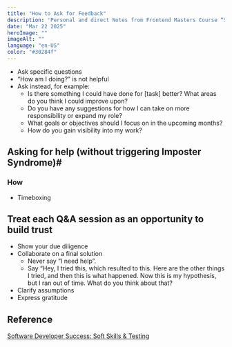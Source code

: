 ```yaml
---
title: "How to Ask for Feedback"
description: 'Personal and direct Notes from Frontend Masters Course “Software Developer Success: Soft Skills & Testing”'
date: "Mar 22 2025"
heroImage: ""
imageAlt: ""
language: "en-US"
color: "#30284f"
---
```


- Ask specific questions
- “How am I doing?” is not helpful
- Ask instead, for example:
  - Is there something I could have done for [task] better? What areas do you think I could improve upon?
  - Do you have any suggestions for how I can take on more responsibility or expand my role?
  - What goals or objectives should I focus on in the upcoming months?
  - How do you gain visibility into my work?

## Asking for help (without triggering Imposter Syndrome)#

### How

- Timeboxing

## Treat each Q&A session as an opportunity to build trust

- Show your due diligence
- Collaborate on a final solution
  - Never say “I need help”.
  - Say “Hey, I tried this, which resulted to this. Here are the other things I tried, and then this is what happened. Now this is my hypothesis, but I ran out of time. What do you think about that?
- Clarify assumptions
- Express gratitude

## Reference

[Software Developer Success: Soft Skills & Testing](https://frontendmasters.com/courses/dev-soft-skills/)